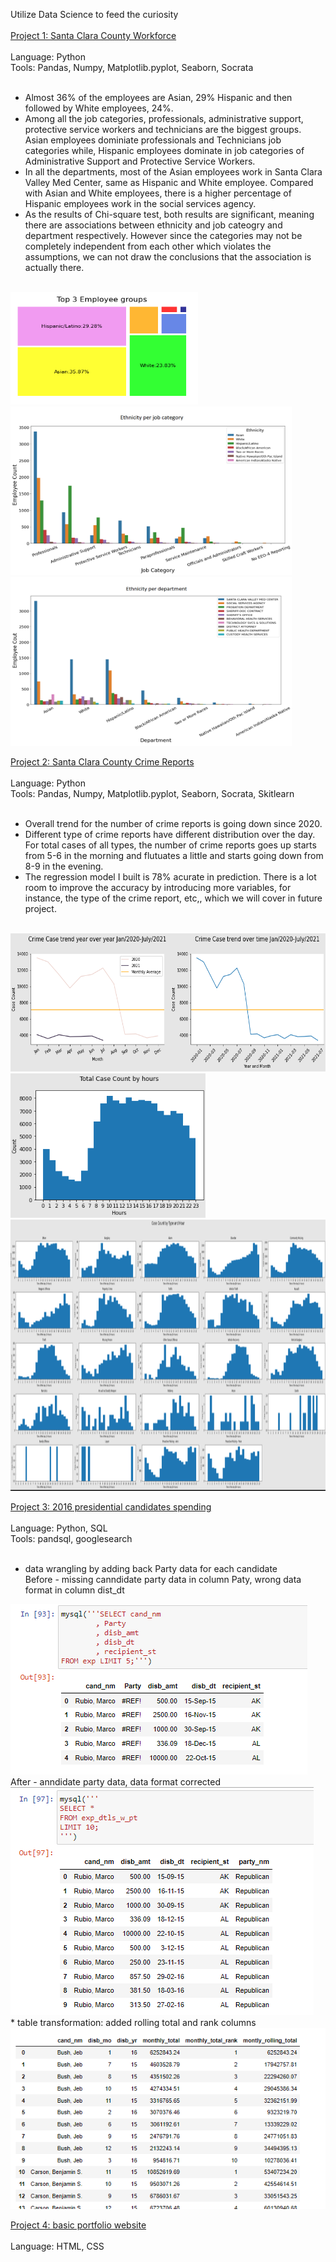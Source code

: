 Utilize Data Science to feed the curiosity<br><br>
[Project 1: Santa Clara County Workforce](https://github.com/ChantieSophia/scc-employee)<br><br>
Language: Python <br>
Tools: Pandas, Numpy, Matplotlib.pyplot, Seaborn, Socrata <br><br>
* Almost 36% of the employees are Asian, 29% Hispanic and then followed by White employees, 24%.<br>
* Among all the job categories, professionals, administrative support, protective service workers and technicians are the biggest groups. Asian employees dominiate professionals and Technicians job categories while, Hispanic employees dominate in job categories of Administrative Support and Protective Service Workers.<br>
* In all the departments, most of the Asian employees work in Santa Clara Valley Med Center, same as Hispanic and White employee. Compared with Asian and White employees, there is a higher percentage of Hispanic employees work in the social services agency.<br>
* As the results of Chi-square test, both results are significant, meaning there are associations between ethnicity and job cateogry and department respectively. However since the categories may not be completely independent from each other which violates the assumptions, we can not draw the conclusions that the association is actually there.<br><br>
<img src="./Top_3_employee_groups.png" width="300" height="180">
<img src="./Employee_count_in_job_category.png" width="450" height="270"> <img src="./employee_count_in_department.png" width="450" height="270">

[Project 2: Santa Clara County Crime Reports](https://github.com/ChantieSophia/scc-crime-reports)<br><br>
Language: Python <br>
Tools: Pandas, Numpy, Matplotlib.pyplot, Seaborn, Socrata, Skitlearn<br><br>
* Overall trend for the number of crime reports is going down since 2020.<br>
* Different type of crime reports have different distribution over the day. For total cases of all types, the number of crime reports goes up starts from 5-6 in the morning and flutuates a little and starts going down from 8-9 in the evening.<br>
* The regression model I built is 78% acurate in prediction. There is a lot room to improve the accuracy by introducing more variables, for instance, the type of the crime report, etc,, which we will cover in future project.<br><br>
<img src="./overall-trend.PNG" width="600" height ="221">
<img src="./count-by-hours.PNG" width="312" height ="231">
<img src="./count-by-hour-type.PNG" width="1088" height ="434">


[Project 3: 2016 presidential candidates spending](https://github.com/ChantieSophia/2016-president-candidates-spending.git)<br><br>
Language: Python, SQL<br>
Tools: pandsql, googlesearch<br><br>
* data wrangling by adding back Party data for each candidate<br>
Before - missing canndidate party data in column Paty, wrong data format in column dist_dt<br>
<img src="./before.PNG" alt = 'before'>
<br>
After - anndidate party data, data format corrected<br>
<img src="./after.PNG" alt = 'after'>
<br>
* table transformation: added rolling total and rank columns<br>
<img src="./windows-functions.PNG">

[Project 4: basic portfolio website](https://chantiesophia.github.io/)<br><br>
Language: HTML, CSS<br>

